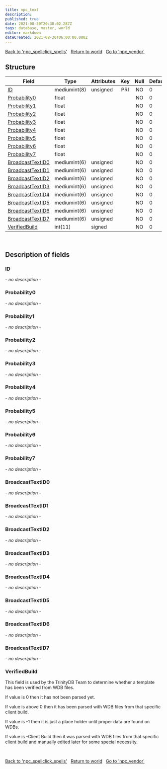 ```yaml
---
title: npc_text
description: 
published: true
date: 2021-08-30T20:38:02.287Z
tags: database, master, world
editor: markdown
dateCreated: 2021-08-30T06:00:00.000Z
---
```


<a href="https://dev.trinitycore.info/en/database/master/world/npc_spellclick_spells" class="mt-5 v-btn v-btn--depressed v-btn--flat v-btn--outlined theme--light v-size--default darkblue--text text--lighten-3"><span class="v-btn__content"><i aria-hidden="true" class="v-icon notranslate v-icon--left mdi mdi-arrow-left theme--light"></i><span>Back to 'npc_spellclick_spells'</span></span></a>&nbsp;&nbsp;&nbsp;<a href="https://dev.trinitycore.info/en/database/master/world/home" class="mt-5 v-btn v-btn--depressed v-btn--flat v-btn--outlined theme--light v-size--default darkblue--text text--lighten-3"><span class="v-btn__content"><i aria-hidden="true" class="v-icon notranslate v-icon--left mdi mdi-home-outline theme--light"></i><span>Return to world</span></span></a>&nbsp;&nbsp;&nbsp;<a href="https://dev.trinitycore.info/en/database/master/world/npc_vendor" class="mt-5 v-btn v-btn--depressed v-btn--flat v-btn--outlined theme--light v-size--default darkblue--text text--lighten-3"><span class="v-btn__content"><span>Go to 'npc_vendor'</span><i aria-hidden="true" class="v-icon notranslate v-icon--right mdi mdi-arrow-right theme--light"></i></span></a>

## Structure

| Field | Type | Attributes | Key | Null | Default | Extra | Comment |
| --- | --- | --- | :---: | :---: | --- | --- | --- |
| [ID](#id) | mediumint(8) | unsigned | PRI | NO | 0 |  |  |
| [Probability0](#probability0) | float |  |  | NO | 0 |  |  |
| [Probability1](#probability1) | float |  |  | NO | 0 |  |  |
| [Probability2](#probability2) | float |  |  | NO | 0 |  |  |
| [Probability3](#probability3) | float |  |  | NO | 0 |  |  |
| [Probability4](#probability4) | float |  |  | NO | 0 |  |  |
| [Probability5](#probability5) | float |  |  | NO | 0 |  |  |
| [Probability6](#probability6) | float |  |  | NO | 0 |  |  |
| [Probability7](#probability7) | float |  |  | NO | 0 |  |  |
| [BroadcastTextID0](#broadcasttextid0) | mediumint(6) | unsigned |  | NO | 0 |  |  |
| [BroadcastTextID1](#broadcasttextid1) | mediumint(6) | unsigned |  | NO | 0 |  |  |
| [BroadcastTextID2](#broadcasttextid2) | mediumint(6) | unsigned |  | NO | 0 |  |  |
| [BroadcastTextID3](#broadcasttextid3) | mediumint(6) | unsigned |  | NO | 0 |  |  |
| [BroadcastTextID4](#broadcasttextid4) | mediumint(6) | unsigned |  | NO | 0 |  |  |
| [BroadcastTextID5](#broadcasttextid5) | mediumint(6) | unsigned |  | NO | 0 |  |  |
| [BroadcastTextID6](#broadcasttextid6) | mediumint(6) | unsigned |  | NO | 0 |  |  |
| [BroadcastTextID7](#broadcasttextid7) | mediumint(6) | unsigned |  | NO | 0 |  |  |
| [VerifiedBuild](#verifiedbuild) | int(11) | signed |  | NO | 0 |  |  |
&nbsp;
## Description of fields

### ID
*- no description -*
&nbsp;

### Probability0
*- no description -*
&nbsp;

### Probability1
*- no description -*
&nbsp;

### Probability2
*- no description -*
&nbsp;

### Probability3
*- no description -*
&nbsp;

### Probability4
*- no description -*
&nbsp;

### Probability5
*- no description -*
&nbsp;

### Probability6
*- no description -*
&nbsp;

### Probability7
*- no description -*
&nbsp;

### BroadcastTextID0
*- no description -*
&nbsp;

### BroadcastTextID1
*- no description -*
&nbsp;

### BroadcastTextID2
*- no description -*
&nbsp;

### BroadcastTextID3
*- no description -*
&nbsp;

### BroadcastTextID4
*- no description -*
&nbsp;

### BroadcastTextID5
*- no description -*
&nbsp;

### BroadcastTextID6
*- no description -*
&nbsp;

### BroadcastTextID7
*- no description -*
&nbsp;

### VerifiedBuild
This field is used by the TrinityDB Team to determine whether a template has been verified from WDB files.

If value is 0 then it has not been parsed yet.

If value is above 0 then it has been parsed with WDB files from that specific client build.

If value is -1 then it is just a place holder until proper data are found on WDBs.

If value is -Client Build then it was parsed with WDB files from that specific client build and manually edited later for some special necessity.

&nbsp;

<a href="https://dev.trinitycore.info/en/database/master/world/npc_spellclick_spells" class="mt-5 v-btn v-btn--depressed v-btn--flat v-btn--outlined theme--light v-size--default darkblue--text text--lighten-3"><span class="v-btn__content"><i aria-hidden="true" class="v-icon notranslate v-icon--left mdi mdi-arrow-left theme--light"></i><span>Back to 'npc_spellclick_spells'</span></span></a>&nbsp;&nbsp;&nbsp;<a href="https://dev.trinitycore.info/en/database/master/world/home" class="mt-5 v-btn v-btn--depressed v-btn--flat v-btn--outlined theme--light v-size--default darkblue--text text--lighten-3"><span class="v-btn__content"><i aria-hidden="true" class="v-icon notranslate v-icon--left mdi mdi-home-outline theme--light"></i><span>Return to world</span></span></a>&nbsp;&nbsp;&nbsp;<a href="https://dev.trinitycore.info/en/database/master/world/npc_vendor" class="mt-5 v-btn v-btn--depressed v-btn--flat v-btn--outlined theme--light v-size--default darkblue--text text--lighten-3"><span class="v-btn__content"><span>Go to 'npc_vendor'</span><i aria-hidden="true" class="v-icon notranslate v-icon--right mdi mdi-arrow-right theme--light"></i></span></a>

